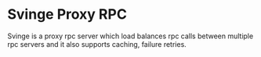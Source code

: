 # Svinge Proxy RPC

Svinge is a proxy rpc server which load balances rpc calls between multiple rpc servers and it also supports caching, failure retries.
